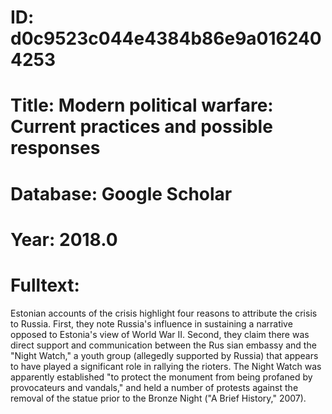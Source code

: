 # ID: d0c9523c044e4384b86e9a0162404253
# Title: Modern political warfare: Current practices and possible responses
# Database: Google Scholar
# Year: 2018.0
# Fulltext:
Estonian accounts of the crisis highlight four reasons to attribute the crisis to Russia.
First, they note Russia's influence in sustaining a narrative opposed to Estonia's view of World War II.
Second, they claim there was direct support and communication between the Rus sian embassy and the "Night Watch," a youth group (allegedly supported by Russia) that appears to have played a significant role in rallying the rioters.
The Night Watch was apparently established "to protect the monument from being profaned by provocateurs and vandals," and held a number of protests against the removal of the statue prior to the Bronze Night ("A Brief History," 2007).